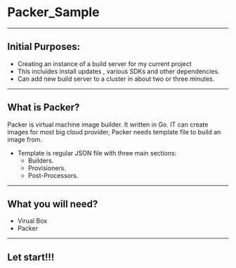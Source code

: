 # Packer_Sample
---
## Initial Purposes:
- Creating an instance of a build server for my current project 
- This incluides install updates , various SDKs and other dependencies.
- Can add new build server to a cluster in about two or three minutes.
---
## What is Packer?
Packer is virtual machine image builder. It written in Go. IT can create images for most big cloud provider, 
Packer needs template file to build an image from. 
- Template is regular JSON file with three main sections:
    - Builders.
    - Provisioners.
    - Post-Processors.
---
## What you will need?
- Virual Box 
- Packer 
---
## Let start!!!
